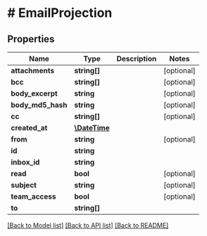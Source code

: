 # # EmailProjection

## Properties

Name | Type | Description | Notes
------------ | ------------- | ------------- | -------------
**attachments** | **string[]** |  | [optional] 
**bcc** | **string[]** |  | [optional] 
**body_excerpt** | **string** |  | [optional] 
**body_md5_hash** | **string** |  | [optional] 
**cc** | **string[]** |  | [optional] 
**created_at** | [**\DateTime**](\DateTime) |  | 
**from** | **string** |  | [optional] 
**id** | **string** |  | 
**inbox_id** | **string** |  | 
**read** | **bool** |  | [optional] 
**subject** | **string** |  | [optional] 
**team_access** | **bool** |  | [optional] 
**to** | **string[]** |  | 

[[Back to Model list]](../../README#documentation-for-models) [[Back to API list]](../../README#documentation-for-api-endpoints) [[Back to README]](../../README)


